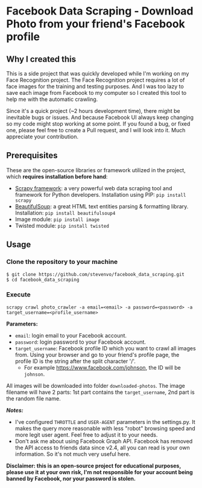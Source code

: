 # Facebook Data Scraping - Download Photo from your friend's Facebook profile

## Why I created this

This is a side project that was quickly developed while I'm working on my Face Recognition project. The Face Recognition project requires a lot of face images for the training and testing purposes. And I was too lazy to save each image from Facebook to my computer so I created this tool to help me with the automatic crawling.

Since it's a quick project (~2 hours development time), there might be inevitable bugs or issues. And because Facebook UI always keep changing so my code might stop working at some point. If you found a bug, or fixed one, please feel free to create a Pull request, and I will look into it. Much appreciate your contribution.

## Prerequisites
These are the open-source libraries or framework utilized in the project, which **requires installation before hand**:
* [Scrapy framework](http://scrapy.org/): a very powerful web data scraping tool and framework for Python developers. Installation using PIP: `pip install scrapy`
* [BeautifulSoup](http://www.crummy.com/software/BeautifulSoup/bs4/doc/): a great HTML text entities parsing & formatting library. Installation: `pip install beautifulsoup4`
* Image module: `pip install image`
* Twisted module: `pip install twisted`

## Usage

### Clone the repository to your machine
```
$ git clone https://github.com/stevenvo/facebook_data_scraping.git
$ cd facebook_data_scraping
```
### Execute

```
scrapy crawl photo_crawler -a email=<email> -a password=<password> -a target_username=<profile_username>
```
__Parameters:__
* `email`: login email to your Facebook account.
* `password`: login password to your Facebook account.
* `target_username`: Facebook profile ID which you want to crawl all images from. Using your browser and go to your friend's profile page, the profile ID is the string after the split character '/'.
  * For example https://www.facebook.com/johnson, the ID will be `johnson`.

All images will be downloaded into folder `downloaded-photos`. The image filename will have 2 parts: 1st part contains the `target_username`, 2nd part is the random file name.

*__Notes:__*
- I've configured `THROTTLE` and `USER-AGENT` parameters in the settings.py. It makes the query more reasonable with less "robot" browsing speed  and more legit user agent. Feel free to adjust it to your needs.
- Don't ask me about using Facebook Graph API. Facebook has removed the API access to friends data since v2.4, all you can read is your own information. So it's not much very useful here.


__Disclaimer: this is an open-source project for educational purposes, please use it at your own risk, I'm not responsible for your account being banned by Facebook, nor your password is stolen.__
